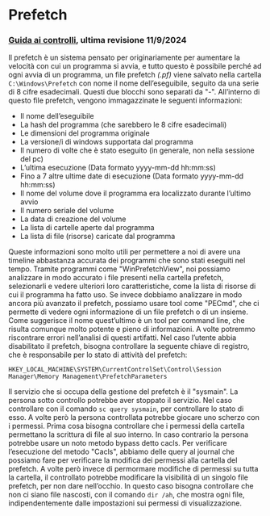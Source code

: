 # Prefetch

### [Guida ai controlli](01-Indice.md), ultima revisione 11/9/2024

Il prefetch è un sistema pensato per originariamente per aumentare la velocità con cui un programma si avvia, e tutto questo è possibile perché ad ogni avvia di un programma, un file prefetch _(.pf)_ viene salvato nella cartella `C:\Windows\Prefetch` con nome il nome dell’eseguibile, seguito da una serie di 8 cifre esadecimali. Questi due blocchi sono separati da "-". All’interno di questo file prefetch, vengono immagazzinate le seguenti informazioni:

- Il nome dell’eseguibile
- La hash del programma (che sarebbero le 8 cifre esadecimali)
- Le dimensioni del programma originale
- La versione/i di windows supportata dal programma
- Il numero di volte che è stato eseguito (in generale, non nella sessione del pc)
- L’ultima esecuzione (Data formato yyyy-mm-dd hh:mm:ss)
- Fino a 7 altre ultime date di esecuzione (Data formato yyyy-mm-dd hh:mm:ss)
- Il nome del volume dove il programma era localizzato durante l’ultimo avvio
- Il numero seriale del volume
- La data di creazione del volume
- La lista di cartelle aperte dal programma
- La lista di file (risorse) caricate dal programma

Queste informazioni sono molto utili per permettere a noi di avere una timeline abbastanza accurata dei programmi che sono stati eseguiti nel tempo. Tramite programmi come "WinPrefetchView", noi possiamo analizzare in modo accurato i file presenti nella cartella prefetch, selezionarli e vedere ulteriori loro caratteristiche, come la lista di risorse di cui il  programma ha fatto uso. Se invece dobbiamo analizzare in modo ancora più avanzato il prefetch, possiamo usare tool come "PECmd", che ci permette di vedere ogni informazione di un file prefetch o di un insieme. Come suggerisce il nome quest’ultimo è un tool per command line, che risulta comunque molto potente e pieno di informazioni. A volte potremmo riscontrare errori nell’analisi di questi artifatti. Nel caso l’utente abbia disabilitato il prefetch, bisogna controllare la seguente chiave di registro, che è responsabile per lo stato di attività del prefetch:

```
HKEY_LOCAL_MACHINE\SYSTEM\CurrentControlSet\Control\Session Manager\Memory Management\PrefetchParameters
```

Il servizio che si occupa della gestione del prefetch è il "sysmain". La persona sotto controllo potrebbe aver stoppato il servizio. Nel caso controllare con il comando `sc query sysmain`, per controllare lo stato di esso. A volte però la persona controllata potrebbe giocare uno scherzo con i permessi. Prima cosa bisogna controllare che i permessi della cartella permettano la scrittura di file al suo interno. In caso contrario la persona potrebbe usare un noto metodo bypass detto cacls. Per verificare l’esecuzione del metodo "Cacls", abbiamo delle query al journal che possiamo fare per verificare la modifica dei permessi alla cartella del prefetch. A volte però invece di permormare modifiche di permessi su tutta la cartella, il controllato potrebbe modificare la visibilità di un singolo file prefetch, per non dare nell’occhio. In questo caso bisogna controllare che non ci siano file nascosti, con il comando `dir /ah`, che mostra ogni file, indipendentemente dalle impostazioni sui permessi di visualizzazione.